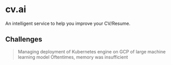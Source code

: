 # cv.ai

An intelligent service to help you improve your CV/Resume.

## Challenges

> Managing deployment of Kubernetes engine on GCP of large machine learning model
> Oftentimes, memory was insufficient
